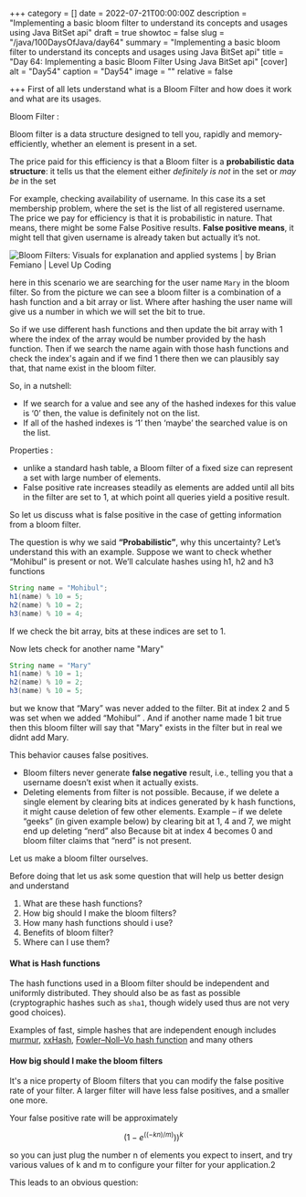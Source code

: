 +++
category = []
date = 2022-07-21T00:00:00Z
description = "Implementing a basic bloom filter to understand its concepts and usages using Java BitSet api"
draft = true
showtoc = false
slug = "/java/100DaysOfJava/day64"
summary = "Implementing a basic bloom filter to understand its concepts and usages using Java BitSet api"
title = "Day 64: Implementing a basic Bloom Filter Using Java BitSet api"
[cover]
alt = "Day54"
caption = "Day54"
image = ""
relative = false

+++
First of all lets understand what is a Bloom Filter and how does it work and what are its usages.

Bloom Filter :

Bloom filter is a data structure designed to tell you, rapidly and memory-efficiently, whether an element is present in a set.

The price paid for this efficiency is that a Bloom filter is a **probabilistic data structure**: it tells us that the element either _definitely is not_ in the set or _may be_ in the set

For example, checking availability of username. In this case its a set membership problem, where the set is the list of all registered username. The price we pay for efficiency is that it is probabilistic in nature. That means, there might be some False Positive results. **False positive means**, it might tell that given username is already taken but actually it’s not.

![Bloom Filters: Visuals for explanation and applied systems | by Brian  Femiano | Level Up Coding](https://miro.medium.com/max/1400/1*hCwivv91BuskNzZ1ebq6jw.png)

here in this scenario we are searching for the user name `Mary` in the bloom filter. So from the picture we can see a bloom filter is a combination of a hash function and a bit array or list. Where after hashing the user name will give us a number in which we will set the bit to true.

So if we use different hash functions and then  update the bit array with 1 where the index of the array would be number provided by the hash function. Then if we search the name again with those hash functions and check the index's again and if we find 1 there then we can plausibly say that, that name exist in the bloom filter.

So, in a nutshell:

* If we search for a value and see any of the hashed indexes for this value is ‘0’ then, the value is definitely not on the list.
* If all of the hashed indexes is ‘1’ then ‘maybe’ the searched value is on the list.

Properties :

* unlike a standard hash table, a Bloom filter of a fixed size can represent a set with large number of elements.
* False positive rate increases steadily as elements are added until all bits in the filter are set to 1, at which point all queries yield a positive result.

So let us discuss what is false positive in the case of getting information from a bloom filter.

The question is why we said **“Probabilistic”**, why this uncertainty? Let’s understand this with an example. Suppose we want to check whether “Mohibul” is present or not. We’ll calculate hashes using h1, h2 and h3 functions

```java
String name = "Mohibul";
h1(name) % 10 = 5;
h2(name) % 10 = 2;
h3(name) % 10 = 4;
```

If we check the bit array, bits at these indices are set to 1.

Now lets check for another name "Mary"

```java
String name = "Mary"
h1(name) % 10 = 1;
h2(name) % 10 = 2;
h3(name) % 10 = 5;
```

but we know that “Mary” was never added to the filter. Bit at index 2 and 5 was set when we added “Mohibul” . And if another name made 1 bit true then this bloom filter will say that "Mary" exists in the filter but in real we didnt add Mary.

This behavior causes false positives.

* Bloom filters never generate **false negative** result, i.e., telling you that a username doesn’t exist when it actually exists.
* Deleting elements from filter is not possible. Because, if we delete a single element by clearing bits at indices generated by k hash functions, it might cause deletion of few other elements. Example – if we delete “geeks” (in given example below) by clearing bit at 1, 4 and 7, we might end up deleting “nerd” also Because bit at index 4 becomes 0 and bloom filter claims that “nerd” is not present.

Let us make a bloom filter ourselves.

Before doing that let us ask some question that will help us better design and understand

1. What are these hash functions?
2. How big should I make the bloom filters?
3. How many hash functions should i use?
4. Benefits of bloom filter?
5. Where can I use them?

#### What is Hash functions

The hash functions used in a Bloom filter should be independent and uniformly distributed. They should also be as fast as possible (cryptographic hashes such as `sha1`, though widely used thus are not very good choices).

Examples of fast, simple hashes that are independent enough includes [murmur](https://sites.google.com/site/murmurhash/ "murmur hash"), [xxHash](https://github.com/Cyan4973/xxHash "xxHash"), [Fowler–Noll–Vo hash function](https://en.wikipedia.org/wiki/Fowler–Noll–Vo_hash_function "Fowler-Noll-Vo hash ")  and many others

#### How big should I make the bloom filters

It's a nice property of Bloom filters that you can modify the false positive rate of your filter. A larger filter will have less false positives, and a smaller one more.

Your false positive rate will be approximately

$$(1-e^((-kn)/m)))^k$$

so you can just plug the number n of elements you expect to insert, and try various values of k and m to configure your filter for your application.2

This leads to an obvious question: